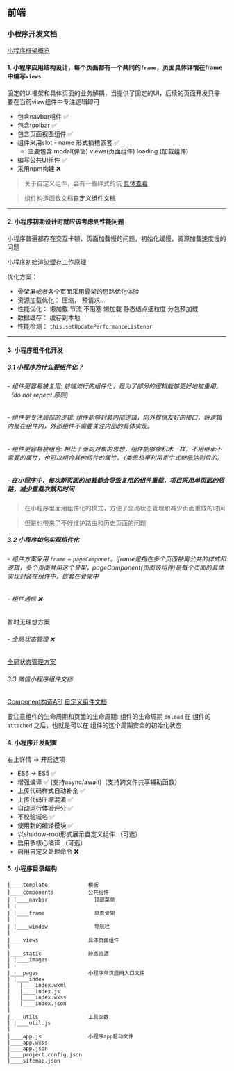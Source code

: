 ## 前端

### 小程序开发文档

[小程序框架概览](https://developers.weixin.qq.com/miniprogram/dev/reference/api/App.html)

#### 1. 小程序应用结构设计，每个页面都有一个共同的`frame`，页面具体详情在frame中编写`views`

固定的UI框架和具体页面的业务解耦，当提供了固定的UI，后续的页面开发只需要在当前view组件中专注逻辑即可

- 包含navbar组件 ✅
- 包含toolbar ✅
- 包含页面视图组件 ✅
- 组件采用slot - name 形式插槽嵌套 ✅
  - 主要包含 modal(弹窗) views(页面组件) loading (加载组件)
- 编写公共UI组件 ✅
- 采用npm构建 ❌

> 关于自定义组件，会有一些样式的坑 [具体查看](https://developers.weixin.qq.com/miniprogram/dev/framework/runtime/env.html)

> 组件构造函数文档[自定义组件文档](https://developers.weixin.qq.com/miniprogram/dev/reference/api/Component.html)

----

#### 2. 小程序初期设计时就应该考虑到性能问题

小程序普遍都存在交互卡顿，页面加载慢的问题，初始化缓慢，资源加载速度慢的问题

[小程序初始渲染缓存工作原理](https://developers.weixin.qq.com/miniprogram/dev/framework/view/initial-rendering-cache.html)

优化方案：
 - 骨架屏或者各个页面采用骨架的思路优化体验
 - 资源加载优化： 压缩， 预请求..
 - 性能优化： 懒加载 节流 不阻塞 懒加载 静态结点细粒度 分包预加载
 - 数据缓存： 缓存到本地
 - 性能检测： `this.setUpdatePerformanceListener`

-----

#### 3. 小程序组件化开发

#####  3.1 小程序为什么要组件化？

###### - 组件更容易被复用: 前端流行的组件化，是为了部分的逻辑能够更好地被重用。（do not repeat 原则)

###### - 组件更专注局部的逻辑: 组件能够封装内部逻辑，向外提供友好的接口，将逻辑内聚在组件内，外部组件不需要关注内部的具体实现。

###### - 组件更容易被组合: 相比于面向对象的思想，组件能够像积木一样，不用继承不需要的属性，也可以组合其他组件的属性。（类思想里利用寄生式继承达到目的）

#####  - 在小程序中，每次新页面的加载都会导致复用的组件重载，项目采用单页面的思路，减少重载次数和时间
 
> 在小程序里面用组件化的模式，方便了全局状态管理和减少页面重载的时间

> 但是也带来了不好维护路由和历史页面的问题

##### 3.2 小程序如何实现组件化

###### - 组件方案采用 `frame` + `pageComponet`。iframe是指在多个页面抽离公共的样式和逻辑，多个页面共用这个骨架，pageComponent(页面级组件)是每个页面的具体实现封装在组件中，嵌套在骨架中

###### - 组件通信 ❌ 

暂时无理想方案

###### - 全局状态管理 ❌ 

[全局状态管理方案](./全局状态管理.md)

###### 3.3 微信小程序组件文档
[Component构造API](https://developers.weixin.qq.com/miniprogram/dev/reference/api/Component.html)
[自定义组件文档](https://developers.weixin.qq.com/miniprogram/dev/framework/custom-component/component.html)

要注意组件的生命周期和页面的生命周期:
组件的生命周期 `onload` 在 组件的 `attached` 之后，也就是可以在 组件的这个周期安全的初始化状态

#### 4. 小程序开发配置

右上详情 -> 开启选项

- ES6 -> ES5 ✅
- 增强编译 ✅  (支持async/await)（支持跨文件共享辅助函数）
- 上传代码样式自动补全 ✅
- 上传代码压缩混淆 ✅
- 自动运行体验评分 ✅
- 不校验域名 ✅
- 使用新的编译模块 ✅
- 以shadow-root形式展示自定义组件 （可选）
- 启用多核心编译 （可选）
- 启用自定义处理命令 ❌

#### 5. 小程序目录结构

```
|____template             模板
|____components           公共组件
| |____navbar               顶部菜单
| |
| |____frame                单页骨架
| |
| |____window               导航栏
|
|____views                具体页面组件
|
|____static               静态资源
| |____images
|
|____pages                小程序单页应用入口文件
| |____index
|   |____index.wxml
|   |____index.js
|   |____index.wxss
|   |____index.json
|
|____utils                工具函数
| |____util.js
|
|____app.js               小程序app启动文件
|____app.wxss
|____app.json
|____project.config.json
|____sitemap.json
```